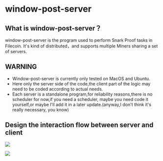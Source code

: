 # window-post-server

## What is window-post-server？
window-post-server is the program used to perform Snark Proof tasks in Filecoin.
It's kind of distributed，and supports multiple Miners sharing a set of servers.

## WARNING
- Window-post-server is currently only tested on MacOS and Ubuntu.
- Here only the server side of the code,the client part of the logic may need to be coded according to actual needs.
- Each server is a standalone program,for reliability reasons,there is no scheduler for now,if you need a scheduler, maybe you need code it yourself,or maybe I'll add it in a later update.(anyway,I don't think it's really necessary, you know)

## Design the interaction flow between server and client

![](../../Downloads/WX20220111-131638@2x.png)

![](../../Downloads/WX20220111-131732@2x.png)